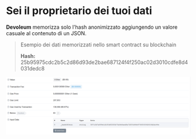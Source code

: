 # Sei il proprietario dei tuoi dati

**Devoleum** memorizza solo l'hash anonimizzato aggiungendo un valore casuale al contenuto di un JSON.


> Esempio dei dati memorizzati nello smart contract su
blockchain
>
>
>**Hash:** 25b95975cdc2b5c2d86d93de2bae687124f4f250ac02d3010cdfe8d4031dedc8

![example](https://github.com/Devoleum/docs/blob/master/img/EN/prooftx.png?raw=true)
